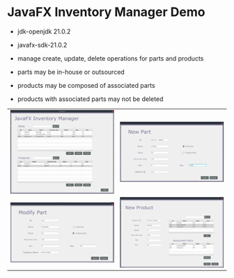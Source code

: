 # JavaFX Inventory Manager Demo

- jdk-openjdk 21.0.2
- javafx-sdk-21.0.2

- manage create, update, delete operations for parts and products
- parts may be in-house or outsourced
- products may be composed of associated parts
- products with associated parts may not be deleted

<table>
  <tr>
    <td align="center"><img src="/screenshots/landingPage.png" alt="landing page" width="400" /></td>
    <td><img src="/screenshots/newPart.png" alt="new part page" width="500" /></td>
  </tr>
  <tr>
    <td><img src="/screenshots/modifyPart.png" alt="modify part page" width="500" /></td>
    <td><img src="/screenshots/newProduct.png" alt="new product page" width="500" /></td>
  </tr>
</table>
